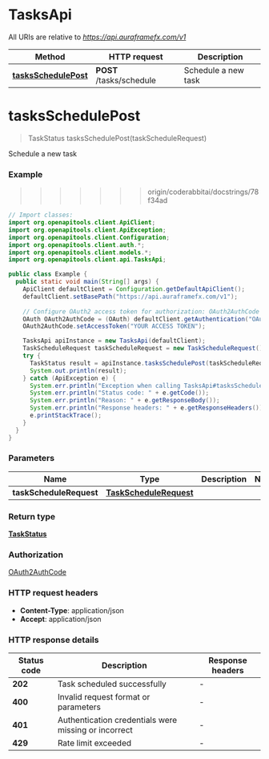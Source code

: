 # TasksApi

All URIs are relative to *https://api.auraframefx.com/v1*

| Method                                                 | HTTP request             | Description         |
|--------------------------------------------------------|--------------------------|---------------------|
| [**tasksSchedulePost**](TasksApi.md#tasksSchedulePost) | **POST** /tasks/schedule | Schedule a new task |

<a id="tasksSchedulePost"></a>

# **tasksSchedulePost**

> TaskStatus tasksSchedulePost(taskScheduleRequest)

Schedule a new task

### Example

> > > > > > > origin/coderabbitai/docstrings/78f34ad

```java
// Import classes:
import org.openapitools.client.ApiClient;
import org.openapitools.client.ApiException;
import org.openapitools.client.Configuration;
import org.openapitools.client.auth.*;
import org.openapitools.client.models.*;
import org.openapitools.client.api.TasksApi;

public class Example {
  public static void main(String[] args) {
    ApiClient defaultClient = Configuration.getDefaultApiClient();
    defaultClient.setBasePath("https://api.auraframefx.com/v1");
    
    // Configure OAuth2 access token for authorization: OAuth2AuthCode
    OAuth OAuth2AuthCode = (OAuth) defaultClient.getAuthentication("OAuth2AuthCode");
    OAuth2AuthCode.setAccessToken("YOUR ACCESS TOKEN");

    TasksApi apiInstance = new TasksApi(defaultClient);
    TaskScheduleRequest taskScheduleRequest = new TaskScheduleRequest(); // TaskScheduleRequest | 
    try {
      TaskStatus result = apiInstance.tasksSchedulePost(taskScheduleRequest);
      System.out.println(result);
    } catch (ApiException e) {
      System.err.println("Exception when calling TasksApi#tasksSchedulePost");
      System.err.println("Status code: " + e.getCode());
      System.err.println("Reason: " + e.getResponseBody());
      System.err.println("Response headers: " + e.getResponseHeaders());
      e.printStackTrace();
    }
  }
}
```

### Parameters

| Name                    | Type                                              | Description | Notes |
|-------------------------|---------------------------------------------------|-------------|-------|
| **taskScheduleRequest** | [**TaskScheduleRequest**](TaskScheduleRequest.md) |             |       |

### Return type

[**TaskStatus**](TaskStatus.md)

### Authorization

[OAuth2AuthCode](../README.md#OAuth2AuthCode)

### HTTP request headers

- **Content-Type**: application/json
- **Accept**: application/json

### HTTP response details

| Status code | Description                                          | Response headers |
|-------------|------------------------------------------------------|------------------|
| **202**     | Task scheduled successfully                          | -                |
| **400**     | Invalid request format or parameters                 | -                |
| **401**     | Authentication credentials were missing or incorrect | -                |
| **429**     | Rate limit exceeded                                  | -                |

